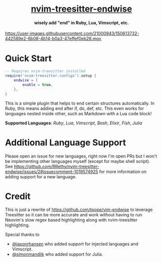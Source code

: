 <h1 align="center">
  <a href="https://github.com/RRethy/nvim-treesitter-endwise">nvim-treesitter-endwise</a>
</h1>

<h4 align="center">wisely add "end" in Ruby, Lua, Vimscript, etc.</h4>

https://user-images.githubusercontent.com/21000943/150613732-442589e2-6b08-4b14-b0a3-47effef0eb28.mov

# Quick Start

```lua
-- Requires nvim-treesitter installed
require('nvim-treesitter.configs').setup {
    endwise = {
        enable = true,
    },
}
```

This is a simple plugin that helps to end certain structures automatically. In Ruby, this means adding end after if, do, def, etc. This even works for languages nested inside other, such as Markdown with a Lua code block!

**Supported Languages**: *Ruby*, *Lua*, *Vimscript*, *Bash*, *Elixir*, *Fish*, *Julia*

# Additional Language Support

Please open an issue for new languages, right now I'm open PRs but I won't be implementing other languages myself (except for maybe shell script). See https://github.com/RRethy/nvim-treesitter-endwise/issues/2#issuecomment-1019574925 for more information on adding support for a new language.

# Credit

This is just a rewrite of https://github.com/tpope/vim-endwise to leverage Treesitter so it can be more accurate and work without having to run Neovim's slow regex based highlighting along with nvim-treesitter highlighting.

Special thanks to
* [@jasonrhansen](https://www.github.com/jasonrhansen) who added support for injected languages and Vimscript.
* [@simonmandlik](https://www.github.com/simonmandlik) who added support for Julia.
